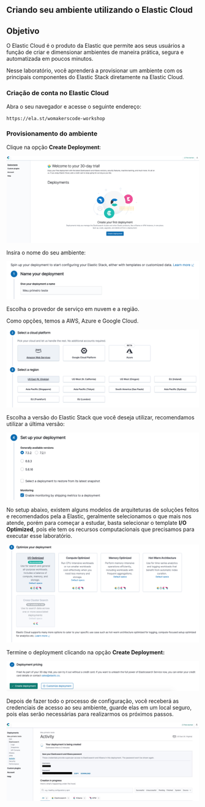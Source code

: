 ## Criando seu ambiente utilizando o Elastic Cloud ##

## Objetivo ##

O Elastic Cloud é o produto da Elastic que permite aos seus usuários a função de criar e dimensionar ambientes de maneira prática, segura e automatizada em poucos minutos.

Nesse laboratório, você aprenderá a provisionar um ambiente com os principais componentes do Elastic Stack diretamente na Elastic Cloud.

### Criação de conta no Elastic Cloud

Abra o seu navegador e acesse o seguinte endereço: 

```
https://ela.st/womakerscode-workshop
```

### Provisionamento do ambiente

Clique na opção **Create Deployment**:

![](/images/image-1.png)

Insira o nome do seu ambiente: 

![](/images/image-2.png)

Escolha o provedor de serviço em nuvem e a região. 

Como opções, temos a AWS, Azure e Google Cloud.

![](/images/image-3.png)

Escolha a versão do Elastic Stack que você deseja utilizar, recomendamos utilizar a última versão:

![](/images/image-4.png)

No setup abaixo, existem alguns modelos de arquiteturas de soluções feitos e recomendados pela a Elastic, geralmente selecionamos o que mais nos atende, porém para começar a estudar, basta selecionar o template **I/O Optimized**, pois ele tem os recursos computacionais que precisamos para executar esse laboratório.

![](/images/image-5.png)

Termine o deployment clicando na opção **Create Deployment:**

![](/images/image-6.png)

 Depois de fazer todo o processo de configuração, você receberá as credenciais de acesso ao seu ambiente, guarde elas em um local seguro, pois elas serão necessárias para realizarmos os próximos passos.

![](/images/image-7.png)

